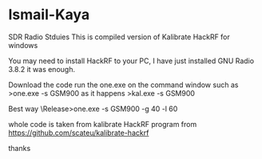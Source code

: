 # Ismail-Kaya
SDR Radio Stduies
This is compiled version of Kalibrate HackRF for windows

You may need to install HackRF to your PC, I have just installed GNU Radio 3.8.2 it was enough.

Download the code run the one.exe on the command window such as >one.exe -s GSM900
as it happens >kal.exe -s GSM900

Best way  \Release>one.exe -s GSM900 -g 40 -l 60

whole code is taken from kalibrate HackRF program from https://github.com/scateu/kalibrate-hackrf 

thanks
